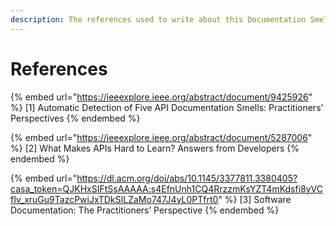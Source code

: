 ```yaml
---
description: The references used to write about this Documentation Smell
---
```


# References

{% embed url="https://ieeexplore.ieee.org/abstract/document/9425926" %}
\[1] Automatic Detection of Five API Documentation Smells: Practitioners’ Perspectives
{% endembed %}

{% embed url="https://ieeexplore.ieee.org/abstract/document/5287006" %}
\[2] What Makes APIs Hard to Learn? Answers from Developers
{% endembed %}

{% embed url="https://dl.acm.org/doi/abs/10.1145/3377811.3380405?casa_token=QJKHxSIFtSsAAAAA:s4EfnUnh1CQ4RrzzmKsYZT4mKdsfi8yVCfIv_xruGu9TazcPwiJxTDkSILZaMo747J4yL0PTfrt0" %}
\[3] Software Documentation: The Practitioners’ Perspective
{% endembed %}
